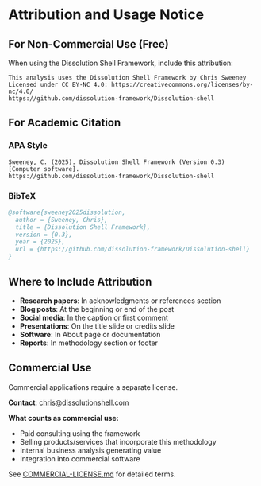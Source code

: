 # Attribution and Usage Notice

## For Non-Commercial Use (Free)

When using the Dissolution Shell Framework, include this attribution:

```
This analysis uses the Dissolution Shell Framework by Chris Sweeney
Licensed under CC BY-NC 4.0: https://creativecommons.org/licenses/by-nc/4.0/
https://github.com/dissolution-framework/Dissolution-shell
```

## For Academic Citation

### APA Style
```
Sweeney, C. (2025). Dissolution Shell Framework (Version 0.3) [Computer software]. 
https://github.com/dissolution-framework/Dissolution-shell
```

### BibTeX
```bibtex
@software{sweeney2025dissolution,
  author = {Sweeney, Chris},
  title = {Dissolution Shell Framework},
  version = {0.3},
  year = {2025},
  url = {https://github.com/dissolution-framework/Dissolution-shell}
}
```

## Where to Include Attribution

- **Research papers**: In acknowledgments or references section
- **Blog posts**: At the beginning or end of the post  
- **Social media**: In the caption or first comment
- **Presentations**: On the title slide or credits slide
- **Software**: In About page or documentation
- **Reports**: In methodology section or footer

## Commercial Use

Commercial applications require a separate license.

**Contact**: chris@dissolutionshell.com

**What counts as commercial use:**
- Paid consulting using the framework
- Selling products/services that incorporate this methodology
- Internal business analysis generating value
- Integration into commercial software

See [COMMERCIAL-LICENSE.md](COMMERCIAL-LICENSE.md) for detailed terms.
